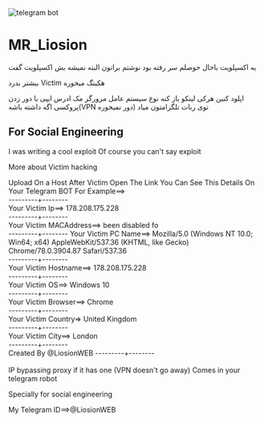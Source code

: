 <img src="http://s7.picofile.com/file/8377788926/photo_2019_11_10_14_20_07.jpg" alt="telegram bot" >


# MR_Liosion
یه اکسپلویت باحال حوصلم سر رفته بود نوشتم براتون
البته نمیشه بش اکسپلویت گفت

بیشتر بدرد Victim هکینگ میخوره

اپلود کنین هرکی لینکو باز کنه نوع سیستم عامل
مرورگر
مک ادرس
ایپی با دور زدن پروکسی اگه داشته باشه(VPN دور نمیخوره)
توی ربات تلگرامتون میاد


For Social Engineering
--------------------------------------------------------------

I was writing a cool exploit
Of course you can't say exploit

More about Victim hacking

Upload On a Host
After Victim Open The Link You Can See This Details On Your Telegram BOT
For Example==></br>
---------+--------</br>
 Your Victim Ip==> 178.208.175.228</br>
 ---------+--------</br>
 Your Victim MACAddress==>  been disabled fo</br>
 ---------+--------
 Your Victim PC Name==> Mozilla/5.0 (Windows NT 10.0; Win64; x64) AppleWebKit/537.36 (KHTML, like Gecko) Chrome/78.0.3904.87 Safari/537.36</br>
 ---------+--------</br>
 Your Victim Hostname==> 178.208.175.228</br>
 ---------+--------</br>
 Your Victim OS==> Windows 10</br>
 ---------+--------</br>
 Your Victim Browser==> Chrome</br>
 ---------+--------</br>
 Your Victim Country=> United Kingdom</br>
 ---------+--------</br>
 Your Victim City==> London</br>
 ---------+--------</br>
 Created By @LiosionWEB
 ---------+--------</br>
</br>
IP bypassing proxy if it has one (VPN doesn't go away)
Comes in your telegram robot

Specially for social engineering


My Telegram ID==>@LiosionWEB
